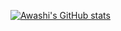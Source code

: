 [![Awashi's GitHub stats](https://github-readme-stats.vercel.app/api?username=awashi&show_icons=true&theme=dark )](https://github.com/anuraghazra/github-readme-stats )
